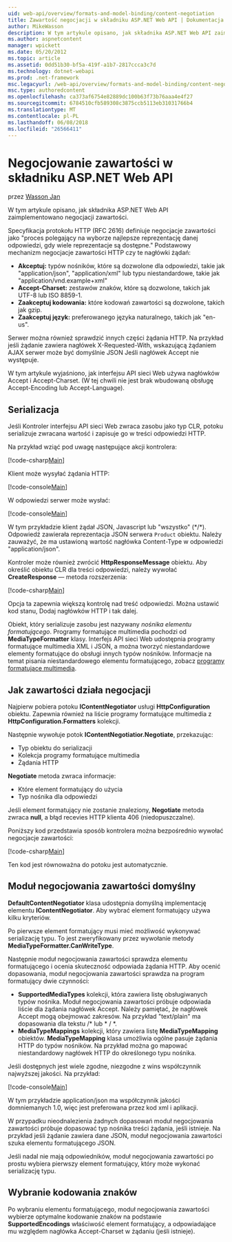 ```yaml
---
uid: web-api/overview/formats-and-model-binding/content-negotiation
title: Zawartość negocjacji w składniku ASP.NET Web API | Dokumentacja firmy Microsoft
author: MikeWasson
description: W tym artykule opisano, jak składnika ASP.NET Web API zaimplementowano negocjacje zawartości HTTP.
ms.author: aspnetcontent
manager: wpickett
ms.date: 05/20/2012
ms.topic: article
ms.assetid: 0dd51b30-bf5a-419f-a1b7-2817ccca3c7d
ms.technology: dotnet-webapi
ms.prod: .net-framework
msc.legacyurl: /web-api/overview/formats-and-model-binding/content-negotiation
msc.type: authoredcontent
ms.openlocfilehash: ca373af6754e82889dc100b63f73b76aaa4e4f27
ms.sourcegitcommit: 6784510cfb589308c3875ccb5113eb31031766b4
ms.translationtype: MT
ms.contentlocale: pl-PL
ms.lasthandoff: 06/08/2018
ms.locfileid: "26566411"
---
```

<a name="content-negotiation-in-aspnet-web-api"></a>Negocjowanie zawartości w składniku ASP.NET Web API
====================
przez [Wasson Jan](https://github.com/MikeWasson)

W tym artykule opisano, jak składnika ASP.NET Web API zaimplementowano negocjacji zawartości.

Specyfikacja protokołu HTTP (RFC 2616) definiuje negocjacje zawartości jako "proces polegający na wyborze najlepsze reprezentację danej odpowiedzi, gdy wiele reprezentacje są dostępne." Podstawowy mechanizm negocjacje zawartości HTTP czy te nagłówki żądań:

- **Akceptuj:** typów nośników, które są dozwolone dla odpowiedzi, takie jak "application/json", "application/xml" lub typu niestandardowe, takie jak &quot;application/vnd.example+xml&quot;
- **Accept-Charset:** zestawów znaków, które są dozwolone, takich jak UTF-8 lub ISO 8859-1.
- **Zaakceptuj kodowania:** które kodowań zawartości są dozwolone, takich jak gzip.
- **Zaakceptuj język:** preferowanego języka naturalnego, takich jak "en-us".

Serwer można również sprawdzić innych części żądania HTTP. Na przykład jeśli żądanie zawiera nagłówek X-Requested-With, wskazującą żądaniem AJAX serwer może być domyślnie JSON Jeśli nagłówek Accept nie występuje.

W tym artykule wyjaśniono, jak interfejsu API sieci Web używa nagłówków Accept i Accept-Charset. (W tej chwili nie jest brak wbudowaną obsługę Accept-Encoding lub Accept-Language).

## <a name="serialization"></a>Serializacja

Jeśli Kontroler interfejsu API sieci Web zwraca zasobu jako typ CLR, potoku serializuje zwracana wartość i zapisuje go w treści odpowiedzi HTTP.

Na przykład wziąć pod uwagę następujące akcji kontrolera:

[!code-csharp[Main](content-negotiation/samples/sample1.cs)]

Klient może wysyłać żądania HTTP:

[!code-console[Main](content-negotiation/samples/sample2.cmd)]

W odpowiedzi serwer może wysłać:

[!code-console[Main](content-negotiation/samples/sample3.cmd)]

W tym przykładzie klient żądał JSON, Javascript lub "wszystko" (\*/\*). Odpowiedź zawierała reprezentacja JSON serwera `Product` obiektu. Należy zauważyć, że ma ustawioną wartość nagłówka Content-Type w odpowiedzi &quot;application/json&quot;.

Kontroler może również zwrócić **HttpResponseMessage** obiektu. Aby określić obiektu CLR dla treści odpowiedzi, należy wywołać **CreateResponse** — metoda rozszerzenia:

[!code-csharp[Main](content-negotiation/samples/sample4.cs)]

Opcja ta zapewnia większą kontrolę nad treść odpowiedzi. Można ustawić kod stanu, Dodaj nagłówków HTTP i tak dalej.

Obiekt, który serializuje zasobu jest nazywany *nośnika elementu formatującego*. Programy formatujące multimedia pochodzi od **MediaTypeFormatter** klasy. Interfejs API sieci Web udostępnia programy formatujące multimedia XML i JSON, a można tworzyć niestandardowe elementy formatujące do obsługi innych typów nośników. Informacje na temat pisania niestandardowego elementu formatującego, zobacz [programy formatujące multimedia](media-formatters.md).

## <a name="how-content-negotiation-works"></a>Jak zawartości działa negocjacji

Najpierw pobiera potoku **IContentNegotiator** usługi **HttpConfiguration** obiektu. Zapewnia również na liście programy formatujące multimedia z **HttpConfiguration.Formatters** kolekcji.

Następnie wywołuje potok **IContentNegotiatior.Negotiate**, przekazując:

- Typ obiektu do serializacji
- Kolekcja programy formatujące multimedia
- Żądania HTTP

**Negotiate** metoda zwraca informacje:

- Które element formatujący do użycia
- Typ nośnika dla odpowiedzi

Jeśli element formatujący nie zostanie znaleziony, **Negotiate** metoda zwraca **null**, a błąd recevies HTTP klienta 406 (niedopuszczalne).

Poniższy kod przedstawia sposób kontrolera można bezpośrednio wywołać negocjacje zawartości:

[!code-csharp[Main](content-negotiation/samples/sample5.cs)]

Ten kod jest równoważna do potoku jest automatycznie.

## <a name="default-content-negotiator"></a>Moduł negocjowania zawartości domyślny

**DefaultContentNegotiator** klasa udostępnia domyślną implementację elementu **IContentNegotiator**. Aby wybrać element formatujący używa kilku kryteriów.

Po pierwsze element formatujący musi mieć możliwość wykonywać serializację typu. To jest zweryfikowany przez wywołanie metody **MediaTypeFormatter.CanWriteType**.

Następnie moduł negocjowania zawartości sprawdza elementu formatującego i ocenia skuteczność odpowiada żądania HTTP. Aby ocenić dopasowania, moduł negocjowania zawartości sprawdza na program formatujący dwie czynności:

- **SupportedMediaTypes** kolekcji, która zawiera listę obsługiwanych typów nośnika. Moduł negocjowania zawartości próbuje odpowiada liście dla żądania nagłówek Accept. Należy pamiętać, że nagłówek Accept mogą obejmować zakresów. Na przykład "text/plain" ma dopasowania dla tekstu /\* lub \* / \*.
- **MediaTypeMappings** kolekcji, który zawiera listę **MediaTypeMapping** obiektów. **MediaTypeMapping** klasa umożliwia ogólne pasuje żądania HTTP do typów nośników. Na przykład można go mapować niestandardowy nagłówek HTTP do określonego typu nośnika.

Jeśli dostępnych jest wiele zgodne, niezgodne z wins współczynnik najwyższej jakości. Na przykład:

[!code-console[Main](content-negotiation/samples/sample6.cmd)]

W tym przykładzie application/json ma współczynnik jakości domniemanych 1.0, więc jest preferowana przez kod xml i aplikacji.

W przypadku nieodnalezienia żadnych dopasowań moduł negocjowania zawartości próbuje dopasować typ nośnika treści żądania, jeśli istnieje. Na przykład jeśli żądanie zawiera dane JSON, moduł negocjowania zawartości szuka elementu formatującego JSON.

Jeśli nadal nie mają odpowiedników, moduł negocjowania zawartości po prostu wybiera pierwszy element formatujący, który może wykonać serializację typu.

## <a name="selecting-a-character-encoding"></a>Wybranie kodowania znaków

Po wybraniu elementu formatującego, moduł negocjowania zawartości wybierze optymalne kodowanie znaków na podstawie **SupportedEncodings** właściwość element formatujący, a odpowiadające mu względem nagłówka Accept-Charset w żądaniu (jeśli istnieje).

